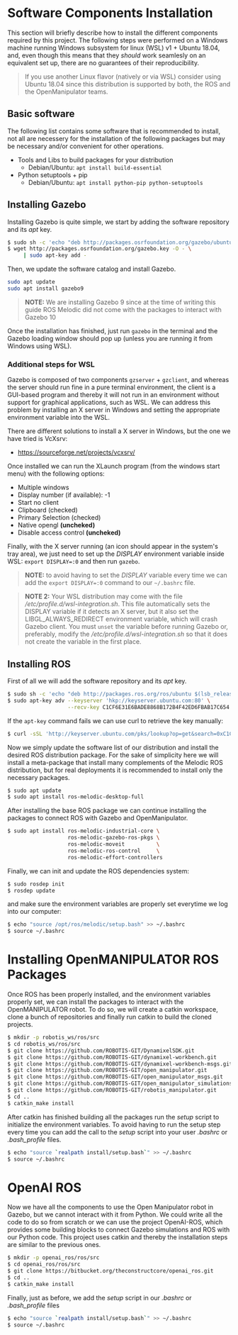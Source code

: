 Software Components Installation
================================

This section will briefly describe how to install the different components
required by this project. The following steps were performed on a
Windows machine running Windows subsystem for linux (WSL) v1 + Ubuntu 18.04, and, even though this means that they *should* work seamlesly on
an equivalent set up, there are no guarantees of their reproducibility.

> If you use another Linux flavor (natively or via WSL) consider using
  Ubuntu 18.04 since this distribution is supported by both, the ROS
  and the OpenManipulator teams.


## Basic software

The following list contains some software that is recommended to install,
not all are necessery for the installation of the following packages but
may be necessary and/or convenient for other operations.

* Tools and Libs to build packages for your distribution
  * Debian/Ubuntu: `apt install build-essential`
* Python setuptools + pip
  * Debian/Ubuntu: `apt install python-pip python-setuptools`

## Installing Gazebo

Installing Gazebo is quite simple, we start by adding the
software repository and its *apt* key.

```bash
$ sudo sh -c 'echo "deb http://packages.osrfoundation.org/gazebo/ubuntu-stable `lsb_release -cs` main" > /etc/apt/sources.list.d/gazebo-stable.list'
$ wget http://packages.osrfoundation.org/gazebo.key -O - \
     | sudo apt-key add -
```

Then, we update the software catalog and install Gazebo.

```bash
sudo apt update
sudo apt install gazebo9
```

> **NOTE:** We are installing Gazebo 9 since at the time of
>           writing this guide ROS Melodic did not come with
>           the packages to interact with Gazebo 10

Once the installation has finished, just run `gazebo` in the
terminal and the Gazebo loading window should pop up (unless
you are running it from Windows using WSL).

### Additional steps for WSL

Gazebo is composed of two components `gzserver` + `gzclient`, and whereas
the server should run fine in a pure terminal environment, the client is a
GUI-based program and thereby it will not run in an environment without
support for graphical applications, such as WSL. We can address this problem
by installing an X server in Windows and setting the appropriate environment
variable into the WSL.

There are different solutions to install a X server in Windows,
but the one we have tried is VcXsrv:

* https://sourceforge.net/projects/vcxsrv/

Once installed we can run the XLaunch program (from the windows start menu)
with the following options:

* Multiple windows
* Display number   (if available): -1
* Start no client
* Clipboard (checked)
* Primary Selection (checked)
* Native opengl **(uncheked)**
* Disable access control **(uncheked)**

Finally, with the X server running (an icon should appear in the system's
tray area), we just need to set up the *DISPLAY* environment variable
inside WSL: `export DISPLAY=:0` and then
run `gazebo`.

> **NOTE:** to avoid having to set the *DISPLAY* variable every
> time we can add the `export DISPLAY=:0` command to our
> `~/.bashrc` file.

> **NOTE 2:** Your WSL distribution may come with the file
*/etc/profile.d/wsl-integration.sh*. This file automatically sets the
DISPLAY variable if it detects an X server, but it also set the
LIBGL_ALWAYS_REDIRECT environment variable, which will crash Gazebo client.
You must `unset` the variable before running Gazebo or, preferably, modify
the */etc/profile.d/wsl-integration.sh* so that it does not create the
variable in the first place.

## Installing ROS

First of all we will add the software repository and its *apt* key.

```bash
$ sudo sh -c 'echo "deb http://packages.ros.org/ros/ubuntu $(lsb_release -sc) main" > /etc/apt/sources.list.d/ros-latest.list'
$ sudo apt-key adv --keyserver 'hkp://keyserver.ubuntu.com:80' \
                   --recv-key C1CF6E31E6BADE8868B172B4F42ED6FBAB17C654
```

If the `apt-key` command fails we can use curl to retrieve the key manually:

```bash
$ curl -sSL 'http://keyserver.ubuntu.com/pks/lookup?op=get&search=0xC1CF6E31E6BADE8868B172B4F42ED6FBAB17C654' | sudo apt-key add -
```

Now we simply update the software list of our distribution
and install the desired ROS distribution package. For the sake
of simplicity here we will install a meta-package that install many complements of the Melodic ROS distribution, but for real
deployments it is recommended to install only the necessary
packages.

```bash
$ sudo apt update
$ sudo apt install ros-melodic-desktop-full
```

After installing the base ROS package we can continue installing
the packages to connect ROS with Gazebo and OpenManipulator.

```bash
$ sudo apt install ros-melodic-industrial-core \
                   ros-melodic-gazebo-ros-pkgs \
                   ros-melodic-moveit          \
                   ros-melodic-ros-control     \
                   ros-melodic-effort-controllers
```

Finally, we can init and update the ROS dependencies system:

```bash
$ sudo rosdep init
$ rosdep update
```

and make sure the environment variables are properly set
everytime we log into our computer:

```bash
$ echo "source /opt/ros/melodic/setup.bash" >> ~/.bashrc
$ source ~/.bashrc
```

# Installing OpenMANIPULATOR ROS Packages

Once ROS has been properly installed, and the environment variables properly
set, we can install the packages to interact with the OpenMANIPULATOR robot.
To do so, we will create a catkin workspace, clone a bunch of repositories and
finally run catkin to build the cloned projects.

```bash
$ mkdir -p robotis_ws/ros/src
$ cd robotis_ws/ros/src
$ git clone https://github.com/ROBOTIS-GIT/DynamixelSDK.git
$ git clone https://github.com/ROBOTIS-GIT/dynamixel-workbench.git
$ git clone https://github.com/ROBOTIS-GIT/dynamixel-workbench-msgs.git
$ git clone https://github.com/ROBOTIS-GIT/open_manipulator.git
$ git clone https://github.com/ROBOTIS-GIT/open_manipulator_msgs.git
$ git clone https://github.com/ROBOTIS-GIT/open_manipulator_simulations.git
$ git clone https://github.com/ROBOTIS-GIT/robotis_manipulator.git
$ cd ..
$ catkin_make install
```

After catkin has finished building all the packages run the *setup*
script to initialize the environment variables. To avoid having to
run the setup step every time you can add the call to the *setup*
script into your user *.bashrc* or *.bash_profile* files.

```bash
$ echo "source `realpath install/setup.bash`" >> ~/.bashrc
$ source ~/.bashrc
```

# OpenAI ROS

Now we have all the components to use the Open Manipulator robot in
Gazebo, but we cannot interact with it from Python. We could write
all the code to do so from scratch or we can use the project OpenAI-ROS,
which provides some building blocks to connect Gazebo simulations
and ROS with our Python code. This project uses catkin and thereby
the installation steps are similar to the previous ones.

```bash
$ mkdir -p openai_ros/ros/src
$ cd openai_ros/ros/src
$ git clone https://bitbucket.org/theconstructcore/openai_ros.git
$ cd ..
$ catkin_make install
```

Finally, just as before, we add the *setup* script in our *.bashrc*
or *.bash_profile* files

```bash
$ echo "source `realpath install/setup.bash`" >> ~/.bashrc
$ source ~/.bashrc
```

<!--
## Georgia Tech kinematic utils

**THIS PART IS DEPRECATED AND WILL BE REMOVED**

Kinematics and Geometry utilities for KDL

```bash
sudo apt install ros-melodic-urdf-parser-plugin \
                 ros-melodic-urdfdom-py
git clone https://github.com/gt-ros-pkg/hrl-kdl.git
cd hrl-kdl/hrl-geom
pip install -U .
cd ../pykdl_utils
pip install -U .
```
-->
<!-- # Installing Intel Realsense D435

> This section has not been tested yet!

To this end, we are going to use the packages provided by Intel for Ubuntu
16.04/18.04. Hence the first step is adding Intel's repository.

https://github.com/intel/gazebo-realsense

```bash
$ sudo sh -c 'echo "deb http://realsense-hw-public.s3.amazonaws.com/Debian/apt-repo $(lsb_release -sc) main" > /etc/apt/sources.list.d/intel-latest.list'
$ curl -sSL 'http://keyserver.ubuntu.com/pks/lookup?op=get&search=0x6F3EFCDE' | sudo apt-key add -
$ sudo apt update
```

With Intel's repository configured we can now update the software list and
install Intel's **realsense** libraries and some additional ROS packages.

```bash
$ sudo apt install librealsense2-dev \
           librealsense2-utils       \
           ros-melodic-rgbd-launch   \
           ros-melodic-ddynamic-reconfigure
```

Finally, as with OpenMANIPULATOR, we can install Intel's realsense ROS
packages.

```bash
$ mkdir -p intel_ws/src
$ cd intel_ws/src
$ git clone git clone https://github.com/intel-ros/realsense.git
$ cd ..
$ catkin_make install
```

And run the *setup* script to initialize the environment variables.

```bash
$ echo "source `realpath install/setup.bash`" >> ~/.bashrc
$ source ~/.bashrc
``` -->